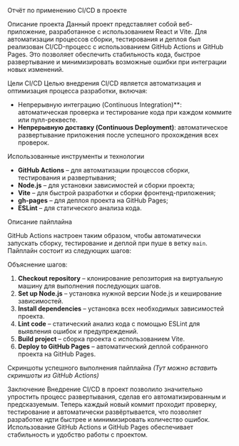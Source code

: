 Отчёт по применению CI/CD в проекте

Описание проекта
Данный проект представляет собой веб-приложение, разработанное с использованием React и Vite. Для автоматизации процессов сборки, тестирования и деплоя был реализован CI/CD-процесс с использованием GitHub Actions и GitHub Pages. Это позволяет обеспечить стабильность кода, быстрое развертывание и минимизировать возможные ошибки при интеграции новых изменений.

Цели CI/CD
Целью внедрения CI/CD является автоматизация и оптимизация процесса разработки, включая:

- Непрерывную интеграцию (Continuous Integration)**: автоматическая проверка и тестирование кода при каждом коммите или пулл-реквесте.
- **Непрерывную доставку (Continuous Deployment)**: автоматическое развертывание приложения после успешного прохождения всех проверок.

Использованные инструменты и технологии
- **GitHub Actions** – для автоматизации процессов сборки, тестирования и развертывания;
- **Node.js** – для установки зависимостей и сборки проекта;
- **Vite** – для быстрой разработки и сборки фронтенд-приложения;
- **gh-pages** – для деплоя проекта на GitHub Pages;
- **ESLint** – для статического анализа кода.

Описание пайплайна

GitHub Actions настроен таким образом, чтобы автоматически запускать сборку, тестирование и деплой при пуше в ветку `main`. Пайплайн состоит из следующих шагов:


Объяснение шагов:
1. **Checkout repository** – клонирование репозитория на виртуальную машину для выполнения последующих шагов.
2. **Set up Node.js** – установка нужной версии Node.js и кеширование зависимостей.
3. **Install dependencies** – установка всех необходимых зависимостей проекта.
4. **Lint code** – статический анализ кода с помощью ESLint для выявления ошибок и предупреждений.
5. **Build project** – сборка проекта с использованием Vite.
6. **Deploy to GitHub Pages** – автоматический деплой собранного проекта на GitHub Pages.

Скриншоты успешного выполнения пайплайна
*(Тут можно вставить скриншоты из GitHub Actions)*

Заключение
Внедрение CI/CD в проект позволило значительно упростить процесс развертывания, сделав его автоматизированным и предсказуемым. Теперь каждый новый коммит проходит проверку, тестирование и автоматически развёртывается, что позволяет разработке идти быстрее и минимизировать количество ошибок. Использование GitHub Actions и GitHub Pages обеспечивает стабильность и удобство работы с проектом.

